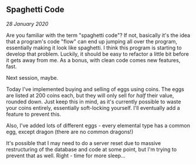 Spaghetti Code
---

_28 January 2020_

Are you familiar with the term "spaghetti code"? If not, basically it's the idea that a program's code "flow" can end up jumping all over the program, essentially making it look like spaghetti. I think this program is starting to develop that problem. Luckily, it should be easy to refactor a little bit before it gets away from me. As a bonus, with clean code comes new features, fast.

Next session, maybe.

Today I've implemented buying and selling of eggs using coins. The eggs are listed at 200 coins each, but they will only sell for *half* their value, rounded down. Just keep this in mind, as it's currently possible to waste your coins entirely, essentially soft-locking yourself. I'll eventually add a feature to prevent this.

Also, I've added lots of different eggs - every elemental type has a common egg, except dragon (there are no common dragons!)

It's possible that I may need to do a server reset due to massive restructuring of the database and code at some point, but I'm trying to prevent that as well. Right - time for more sleep...

